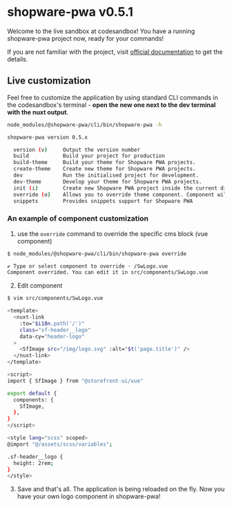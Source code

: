 # shopware-pwa v0.5.1

Welcome to the live sandbox at codesandbox! You have a running shopware-pwa project now, ready for your commands!

If you are not familiar with the project, visit [official documentation](https://shopware-pwa-docs.vuestorefront.io/) to get the details.

## Live customization

Feel free to customize the application by using standard CLI commands in the codesandbox's terminal - **open the new one next to the dev terminal with the nuxt output**.

```bash
node_modules/@shopware-pwa/cli/bin/shopware-pwa -h

shopware-pwa version 0.5.x

  version (v)     Output the version number
  build           Build your project for production
  build-theme     Build your theme for Shopware PWA projects.
  create-theme    Create new theme for Shopware PWA projects.
  dev             Run the initialised project for development.
  dev-theme       Develop your theme for Shopware PWA projects.
  init (i)        Create new Shopware PWA project inside the current directory. Can be invoked multiple times for actualisations.
  override (o)    Allows you to override theme component. Component will appear in project ready to be edited.
  snippets        Provides snippets support for Shopware PWA
```

### An example of component customization

1. use the `override` command to override the specific cms block (vue component)

```bash
$ node_modules/@shopware-pwa/cli/bin/shopware-pwa override

✔ Type or select component to override · /SwLogo.vue
Component overrided. You can edit it in src/components/SwLogo.vue
```

2. Edit component

```bash
$ vim src/components/SwLogo.vue

<template>
  <nuxt-link
    :to="$i18n.path('/')"
    class="sf-header__logo"
    data-cy="header-logo"
  >
    <SfImage src="/img/logo.svg" :alt="$t('page.title')" />
  </nuxt-link>
</template>

<script>
import { SfImage } from "@storefront-ui/vue"

export default {
  components: {
    SfImage,
  },
}
</script>

<style lang="scss" scoped>
@import "@/assets/scss/variables";

.sf-header__logo {
  height: 2rem;
}
</style>

```

3. Save and that's all. The application is being reloaded on the fly. Now you have your own logo component in shopware-pwa!
